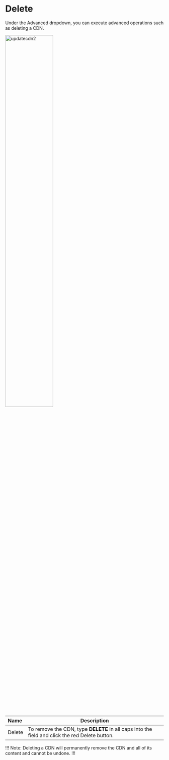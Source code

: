 # Delete

Under the Advanced dropdown, you can execute advanced operations such as deleting a CDN. 

<img src="//static/images/updatecdn2.jpg" alt="updatecdn2" style="width: 55%; display: block"></a>

**Name** | **Description** 
:--- | ---
Delete | To remove the CDN, type **DELETE** in all caps into the field and click the red Delete button.

!!! Note: 
Deleting a CDN will permanently remove the CDN and all of its content and cannot be undone.
!!!


